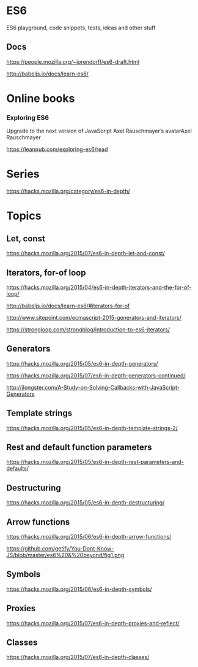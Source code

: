 # ES6
ES6 playground, code snippets, tests, ideas and other stuff

## Docs
https://people.mozilla.org/~jorendorff/es6-draft.html

http://babeljs.io/docs/learn-es6/

# Online books

### Exploring ES6

Upgrade to the next version of JavaScript
Axel Rauschmayer’s avatarAxel Rauschmayer

https://leanpub.com/exploring-es6/read



# Series
https://hacks.mozilla.org/category/es6-in-depth/

# Topics

## Let, const
https://hacks.mozilla.org/2015/07/es6-in-depth-let-and-const/


## Iterators, for-of loop
https://hacks.mozilla.org/2015/04/es6-in-depth-iterators-and-the-for-of-loop/

http://babeljs.io/docs/learn-es6/#iterators-for-of

http://www.sitepoint.com/ecmascript-2015-generators-and-iterators/

https://strongloop.com/strongblog/introduction-to-es6-iterators/


## Generators
https://hacks.mozilla.org/2015/05/es6-in-depth-generators/

https://hacks.mozilla.org/2015/07/es6-in-depth-generators-continued/

http://jlongster.com/A-Study-on-Solving-Callbacks-with-JavaScript-Generators    


## Template strings
https://hacks.mozilla.org/2015/05/es6-in-depth-template-strings-2/

## Rest and default function parameters
https://hacks.mozilla.org/2015/05/es6-in-depth-rest-parameters-and-defaults/

## Destructuring
https://hacks.mozilla.org/2015/05/es6-in-depth-destructuring/

## Arrow functions
https://hacks.mozilla.org/2015/06/es6-in-depth-arrow-functions/

https://github.com/getify/You-Dont-Know-JS/blob/master/es6%20&%20beyond/fig1.png

## Symbols
https://hacks.mozilla.org/2015/06/es6-in-depth-symbols/

## Proxies
https://hacks.mozilla.org/2015/07/es6-in-depth-proxies-and-reflect/

## Classes
https://hacks.mozilla.org/2015/07/es6-in-depth-classes/

